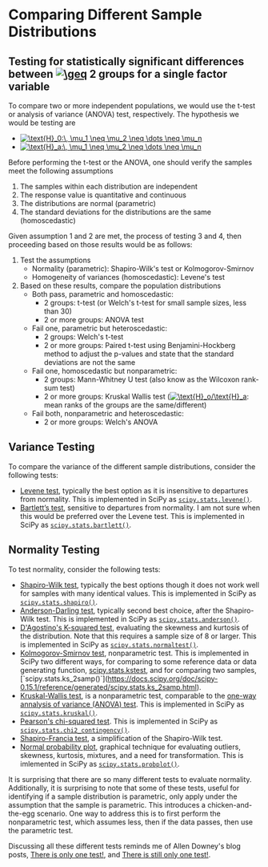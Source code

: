 # Comparing Different Sample Distributions

## Testing for statistically significant differences between <a href="https://www.codecogs.com/eqnedit.php?latex=\geq" target="_blank"><img src="https://latex.codecogs.com/gif.latex?\geq" title="\geq" /></a> 2 groups for a single factor variable

To compare two or more independent populations, we would use the t-test or analysis of variance (ANOVA) test, respectively.  The hypothesis we would be testing are

- <a href="https://www.codecogs.com/eqnedit.php?latex=\text{H}_o:\,&space;\mu_1&space;=&space;\mu_2&space;=&space;\dots&space;=&space;\mu_n" target="_blank"><img src="https://latex.codecogs.com/gif.latex?\text{H}_0:\,&space;\mu_1&space;=&space;\mu_2&space;=&space;\dots&space;=&space;\mu_n" title="\text{H}_0:\, \mu_1 \neq \mu_2 \neq \dots \neq \mu_n" /></a>
- <a href="https://www.codecogs.com/eqnedit.php?latex=\text{H}_a:\,&space;\mu_1&space;=&space;\mu_2&space;=&space;\dots&space;=&space;\mu_n" target="_blank"><img src="https://latex.codecogs.com/gif.latex?\text{H}_a:\,&space;\mu_1&space;\neq&space;\mu_2&space;\neq&space;\dots&space;\neq&space;\mu_n" title="\text{H}_a:\, \mu_1 \neq \mu_2 \neq \dots \neq \mu_n" /></a>

Before performing the t-test or the ANOVA, one should verify the samples meet the following assumptions

1. The samples within each distribution are independent
2. The response value is quantitative and continuous 
2. The distributions are normal (parametric)
3. The standard deviations for the distributions are the same (homoscedastic)

Given assumption 1 and 2 are met, the process of testing 3 and 4, then proceeding based on those results would be as follows:

1. Test the assumptions
    - Normality (parametric): Shapiro-Wilk's test or Kolmogorov-Smirnov
    - Homogeneity of variances (homoscedastic): Levene's test
2. Based on these results, compare the population distributions
    - Both pass, parametric and homoscedastic:
        - 2 groups: t-test (or Welch's t-test for small sample sizes, less than 30)
        - 2 or more groups: ANOVA test
    - Fail one, parametric but heteroscedastic:
        - 2 groups: Welch's t-test
        - 2 or more groups: Paired t-test using Benjamini-Hockberg method to adjust the p-values and state that the standard deviations are not the same
    - Fail one, homoscedastic but nonparametric:
        - 2 groups: Mann-Whitney U test (also know as the Wilcoxon rank-sum test)
        - 2 or more groups: Kruskal Wallis test (<a href="https://www.codecogs.com/eqnedit.php?latex=\text{H}_o/\text{H}_a" target="_blank"><img src="https://latex.codecogs.com/gif.latex?\text{H}_o/\text{H}_a" title="\text{H}_o/\text{H}_a" /></a>: mean ranks of the groups are the same/different)
    - Fail both, nonparametric and heteroscedastic:
        - 2 or more groups: Welch's ANOVA
    
## Variance Testing

To compare the variance of the different sample distributions, consider the following tests:

- [Levene test](https://www.itl.nist.gov/div898/handbook/eda/section3/eda35a.htm), typically the best option as it is insensitive to departures from normality.  This is implemented in SciPy as [`scipy.stats.levene()`](https://docs.scipy.org/doc/scipy/reference/generated/scipy.stats.levene.html).
- [Bartlett’s test](https://www.itl.nist.gov/div898/handbook/eda/section3/eda357.htm), sensitive to departures from normality.  I am not sure when this would be preferred over the Levene test.  This is implemented in SciPy as [`scipy.stats.bartlett()`](https://docs.scipy.org/doc/scipy/reference/generated/scipy.stats.bartlett.html).

## Normality Testing

To test normality, consider the following tests:

- [Shapiro-Wilk test](https://en.wikipedia.org/wiki/Shapiro-Wilk_test), typically the best options though it does not work well for samples with many identical values.  This is implemented in SciPy as [`scipy.stats.shapiro()`](https://docs.scipy.org/doc/scipy/reference/generated/scipy.stats.shapiro.html).
- [Anderson-Darling test](https://en.wikipedia.org/wiki/Anderson-Darling_test), typically second best choice, after the Shapiro-Wilk test.  This is implemented in SciPy as [`scipy.stats.anderson()`](https://docs.scipy.org/doc/scipy/reference/generated/scipy.stats.anderson.html).
- [D'Agostino's K-squared test](https://en.wikipedia.org/wiki/D%27Agostino%27s_K-squared_test), evaluating the skewness and kurtosis of the distribution.  Note that this requires a sample size of 8 or larger.  This is implemented in SciPy as [`scipy.stats.normaltest()`](https://docs.scipy.org/doc/scipy/reference/generated/scipy.stats.normaltest.html).
- [Kolmogorov-Smirnov test](https://en.wikipedia.org/wiki/Kolmogorov-Smirnov_test), nonparametric test. This is implemented in SciPy two different ways, for comparing to some reference data or data generating function, [scipy.stats.kstest](`https://docs.scipy.org/doc/scipy-0.14.0/reference/generated/scipy.stats.kstest.html), and for comparing two samples, [`scipy.stats.ks_2samp()`](https://docs.scipy.org/doc/scipy-0.15.1/reference/generated/scipy.stats.ks_2samp.html).
- [Kruskal-Wallis test](https://en.wikipedia.org/wiki/Kruskal-Wallis_one-way_analysis_of_variance), is a nonparametric test, comparable to the [one-way annalysis of variance (ANOVA) test](https://en.wikipedia.org/wiki/One-way_analysis_of_variance).  This is implemented in SciPy as [`scipy.stats.kruskal()`](https://docs.scipy.org/doc/scipy/reference/generated/scipy.stats.kruskal.html).
- [Pearson's chi-squared test](https://en.wikipedia.org/wiki/Pearson%27s_chi-squared_test).  This is implemented in SciPy as [`scipy.stats.chi2_contingency()`](https://docs.scipy.org/doc/scipy/reference/generated/scipy.stats.chi2_contingency.html).
- [Shapiro-Francia test](https://en.wikipedia.org/wiki/Shapiro-Francia_test), a simplification of the Shapiro-Wilk test.
- [Normal probability plot](https://en.wikipedia.org/wiki/Normal_probability_plot), graphical technique for evaluating outliers, skewness, kurtosis, mixtures, and a need for transformation.  This is imlemented in SciPy as [`scipy.stats.probplot()`](https://docs.scipy.org/doc/scipy/reference/generated/scipy.stats.probplot.html).

It is surprising that there are so many different tests to evaluate normality.  Additionally, it is surprising to note that some of these tests, useful for identifying if a sample distribution is parametric, only apply under the assumption that the sample is parametric.
This introduces a chicken-and-the-egg scenario.  One way to address this is to first perform the nonparametric test, which assumes less, then if the data passes, then use the parametric test.

Discussing all these different tests reminds me of Allen Downey's blog posts, [There is only one test!](http://allendowney.blogspot.com/2011/05/there-is-only-one-test.html), and [There is still only one test!](http://allendowney.blogspot.com/2016/06/there-is-still-only-one-test.html).
